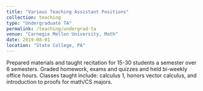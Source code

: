 ```yaml
---
title: "Various Teaching Assistant Positions"
collection: teaching
type: "Undergraduate TA"
permalink: /teaching/undergrad-ta
venue: "Carnegie Mellon University, Math"
date: 2019-08-01
location: "State College, PA"
---
```

Prepared materials and taught recitation for 15-30 students a semester over
6 semesters. Graded homework, exams and quizzes
and held bi-weekly office hours. Classes taught include: calculus 1, 
honors vector calculus, and introduction to proofs for math/CS majors.